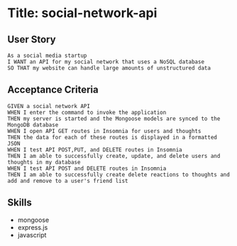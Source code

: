 # Title: social-network-api

## User Story 

    As a social media startup 
    I WANT an API for my social network that uses a NoSQL database
    SO THAT my website can handle large amounts of unstructured data

## Acceptance Criteria 

    GIVEN a social network API
    WHEN I enter the command to invoke the application 
    THEN my server is started and the Mongoose models are synced to the MongoDB database
    WHEN I open API GET routes in Insomnia for users and thoughts
    THEN the data for each of these routes is displayed in a formatted JSON
    WHEN I test API POST,PUT, and DELETE routes in Insomnia 
    THEN I am able to successfully create, update, and delete users and thoughts in my database
    WHEN I test API POST and DELETE routes in Insomnia 
    THEN I am able to successfully create delete reactions to thoughts and add and remove to a user's friend list


## Skills

- mongoose
- express.js
- javascript


